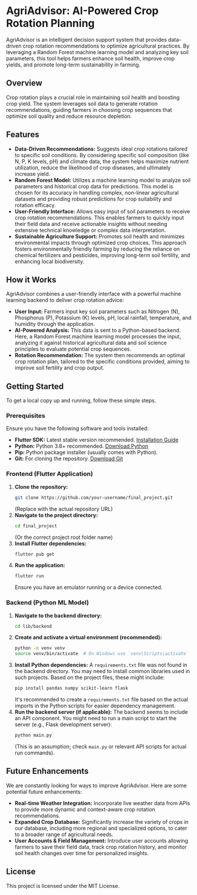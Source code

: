 # AgriAdvisor: AI-Powered Crop Rotation Planning
AgriAdvisor is an intelligent decision support system that provides data-driven crop rotation recommendations to optimize agricultural practices. By leveraging a Random Forest machine learning model and analyzing key soil parameters, this tool helps farmers enhance soil health, improve crop yields, and promote long-term sustainability in farming.

## Overview
Crop rotation plays a crucial role in maintaining soil health and boosting crop yield. The system leverages soil data to generate rotation recommendations, guiding farmers in choosing crop sequences that optimize soil quality and reduce resource depletion.

## Features
- **Data-Driven Recommendations:** Suggests ideal crop rotations tailored to specific soil conditions. By considering specific soil composition (like N, P, K levels, pH) and climate data, the system helps maximize nutrient utilization, reduce the likelihood of crop diseases, and ultimately increase yield.
- **Random Forest Model:** Utilizes a machine learning model to analyze soil parameters and historical crop data for predictions. This model is chosen for its accuracy in handling complex, non-linear agricultural datasets and providing robust predictions for crop suitability and rotation efficacy.
- **User-Friendly Interface:** Allows easy input of soil parameters to receive crop rotation recommendations. This enables farmers to quickly input their field data and receive actionable insights without needing extensive technical knowledge or complex data interpretation.
- **Sustainable Agriculture Support:** Promotes soil health and minimizes environmental impacts through optimized crop choices. This approach fosters environmentally friendly farming by reducing the reliance on chemical fertilizers and pesticides, improving long-term soil fertility, and enhancing local biodiversity.

## How it Works
AgriAdvisor combines a user-friendly interface with a powerful machine learning backend to deliver crop rotation advice:
-   **User Input:** Farmers input key soil parameters such as Nitrogen (N), Phosphorus (P), Potassium (K) levels, pH, local rainfall, temperature, and humidity through the application.
-   **AI-Powered Analysis:** This data is sent to a Python-based backend. Here, a Random Forest machine learning model processes the input, analyzing it against historical agricultural data and soil science principles to evaluate potential crop sequences.
-   **Rotation Recommendation:** The system then recommends an optimal crop rotation plan, tailored to the specific conditions provided, aiming to improve soil fertility and crop output.

## Getting Started
To get a local copy up and running, follow these simple steps.

### Prerequisites
Ensure you have the following software and tools installed:
-   **Flutter SDK:** Latest stable version recommended. [Installation Guide](https://flutter.dev/docs/get-started/install)
-   **Python:** Python 3.8+ recommended. [Download Python](https://www.python.org/downloads/)
-   **Pip:** Python package installer (usually comes with Python).
-   **Git:** For cloning the repository. [Download Git](https://git-scm.com/downloads)

### Frontend (Flutter Application)
1.  **Clone the repository:**
    ```bash
    git clone https://github.com/your-username/final_project.git 
    ```
    (Replace with the actual repository URL)
2.  **Navigate to the project directory:**
    ```bash
    cd final_project 
    ```
    (Or the correct project root folder name)
3.  **Install Flutter dependencies:**
    ```bash
    flutter pub get
    ```
4.  **Run the application:**
    ```bash
    flutter run
    ```
    Ensure you have an emulator running or a device connected.

### Backend (Python ML Model)
1.  **Navigate to the backend directory:**
    ```bash
    cd lib/backend
    ```
2.  **Create and activate a virtual environment (recommended):**
    ```bash
    python -m venv venv
    source venv/bin/activate  # On Windows use `venv\Scripts\activate`
    ```
3.  **Install Python dependencies:**
    A `requirements.txt` file was not found in the backend directory. You may need to install common libraries used in such projects. Based on the project files, these might include:
    ```bash
    pip install pandas numpy scikit-learn flask
    ```
    It's recommended to create a `requirements.txt` file based on the actual imports in the Python scripts for easier dependency management.
4.  **Run the backend server (if applicable):**
    The backend seems to include an API component. You might need to run a main script to start the server (e.g., Flask development server):
    ```bash
    python main.py 
    ```
    (This is an assumption; check `main.py` or relevant API scripts for actual run commands).

## Future Enhancements
We are constantly looking for ways to improve AgriAdvisor. Here are some potential future enhancements:
-   **Real-time Weather Integration:** Incorporate live weather data from APIs to provide more dynamic and context-aware crop rotation recommendations.
-   **Expanded Crop Database:** Significantly increase the variety of crops in our database, including more regional and specialized options, to cater to a broader range of agricultural needs.
-   **User Accounts & Field Management:** Introduce user accounts allowing farmers to save their field data, track crop rotation history, and monitor soil health changes over time for personalized insights.

## License
This project is licensed under the MIT License.
